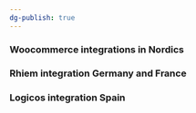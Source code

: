 ```yaml
---
dg-publish: true
---
```

### Woocommerce integrations in Nordics

### Rhiem integration Germany and France

### Logicos integration Spain

